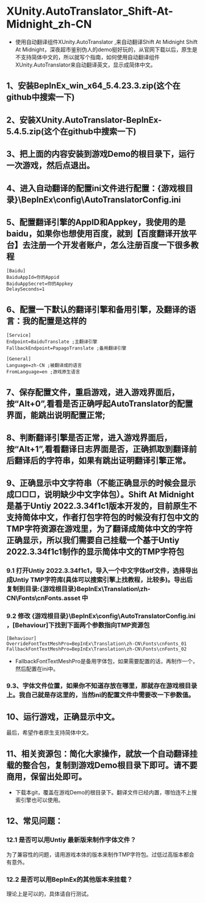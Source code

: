 # XUnity.AutoTranslator_Shift-At-Midnight_zh-CN
- 使用自动翻译组件XUnity.AutoTranslator ,来自动翻译Shift At Midnight
Shift At Midnight，深夜超市鉴别伪人的demo挺好玩的，从官网下载以后，原生是不支持简体中文的，所以就写个指南，如何使用自动翻译组件XUnity.AutoTranslator来自动翻译英文，显示成简体中文。

## 1、安装BepInEx_win_x64_5.4.23.3.zip(这个在github中搜索一下)
## 2、安装XUnity.AutoTranslator-BepInEx-5.4.5.zip(这个在github中搜索一下)
## 3、把上面的内容安装到游戏Demo的根目录下，运行一次游戏，然后点退出。
## 4、进入自动翻译的配置ini文件进行配置：{游戏根目录}\BepInEx\config\AutoTranslatorConfig.ini
## 5、配置翻译引擎的AppID和Appkey，我使用的是baidu，如果你也想使用百度，就到【百度翻译开放平台】去注册一个开发者账户，怎么注册百度一下很多教程

```
[Baidu]
BaiduAppId=你的Appid
BaiduAppSecret=你的Appkey
DelaySeconds=1

```

## 6、配置一下默认的翻译引擎和备用引擎，及翻译的语言：我的配置是这样的

```
[Service]
Endpoint=BaiduTranslate ;主翻译引擎
FallbackEndpoint=PapagoTranslate ;备用翻译引擎

[General]
Language=zh-CN ;被翻译成的语言
FromLanguage=en ;游戏原生语言

```

## 7、保存配置文件，重启游戏，进入游戏界面后，按“Alt+0”,看看是否正确呼起AutoTranslator的配置界面，能跳出说明配置正常;
## 8、判断翻译引擎是否正常，进入游戏界面后，按“Alt+1”,看看翻译日志界面是否，正确抓取到翻译前后翻译后的字符串，如果有跳出证明翻译引擎正常。
## 9、正确显示中文字符串（不能正确显示的时候会显示成□□□，说明缺少中文字体包）。Shift At Midnight是基于Untiy 2022.3.34f1c1版本开发的，目前原生不支持简体中文，作者打包字符包的时候没有打包中文的TMP字符资源在游戏里，为了翻译成简体中文的字符正确显示，所以我们需要自己挂载一个基于Untiy 2022.3.34f1c1制作的显示简体中文的TMP字符包
### 9.1 打开Untiy 2022.3.34f1c1，导入一个中文字体otf文件，选择导出成Untiy TMP字符库(具体可以搜索引擎上找教程，比较多)。导出后复制到目录:{游戏根目录}BepInEx\Translation\zh-CN\Fonts\cnFonts.asset 中
### 9.2 修改 {游戏根目录}\BepInEx\config\AutoTranslatorConfig.ini ，[Behaviour]下找到下面两个参数指向TMP资源包

```
[Behaviour]
OverrideFontTextMeshPro=BepInEx\Translation\zh-CN\Fonts\cnFonts_01
FallbackFontTextMeshPro=BepInEx\Translation\zh-CN\Fonts\cnFonts_02

```

- FallbackFontTextMeshPro是备用字体包，如果需要配置的话，再制作一个，然后配置在ini中。
### 9.3、字体文件位置，如果你不知道存放在哪里，那就存在游戏根目录上。我自己就是存这里的，当然ini的配置文件中需要改一下参数值。

## 10、运行游戏，正确显示中文。
最后，希望作者原生支持简体中文。

## 11、相关资源包：简化大家操作，就放一个自动翻译挂载的整合包，复制到游戏Demo根目录下即可。请不要商用，保留出处即可。

- 下载本git，覆盖在游戏Demo的根目录下。翻译文件已经内置，哪怕连不上搜索引擎也可以使用。

## 12、常见问题：
### 12.1 是否可以用Untiy 最新版来制作字体文件？
为了兼容性的问题，请用游戏本体的版本来制作TMP字符包。过低过高版本都会有意外。
### 12.2 是否可以用BepInEx的其他版本来挂载？
理论上是可以的，具体请自行测试。
